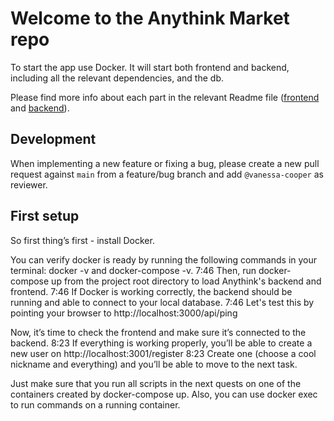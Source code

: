 # Welcome to the Anythink Market repo

To start the app use Docker. It will start both frontend and backend, including all the relevant dependencies, and the db.

Please find more info about each part in the relevant Readme file ([frontend](frontend/readme.md) and [backend](backend/README.md)).

## Development

When implementing a new feature or fixing a bug, please create a new pull request against `main` from a feature/bug branch and add `@vanessa-cooper` as reviewer.

## First setup

So first thing’s first - install Docker.

You can verify docker is ready by running the following commands in your terminal: docker -v and docker-compose -v.
7:46
Then, run docker-compose up from the project root directory to load Anythink's backend and frontend.
7:46
If Docker is working correctly, the backend should be running and able to connect to your local database.
7:46
Let's test this by pointing your browser to http://localhost:3000/api/ping


Now, it’s time to check the frontend and make sure it’s connected to the backend.
8:23
If everything is working properly, you’ll be able to create a new user on http://localhost:3001/register
8:23
Create one (choose a cool nickname and everything) and you’ll be able to move to the next task.

Just make sure that you run all scripts in the next quests on one of the containers created by docker-compose up.  Also, you can use docker exec to run commands on a running container.
